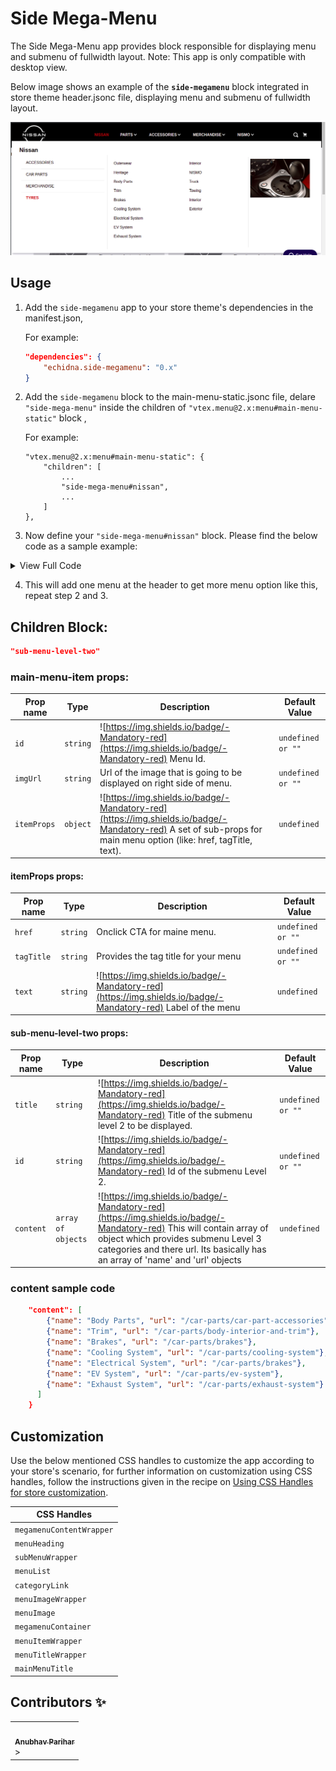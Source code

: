# Side Mega-Menu

The Side Mega-Menu app provides block responsible for displaying menu and submenu of fullwidth layout. Note: This app is only compatible with desktop view. <br>

  Below image shows an example of the **`side-megamenu`** block integrated in store theme header.jsonc file, displaying menu and submenu of fullwidth layout.
  
  ![image](./docs/preview.png)
  
  ## Usage

1. Add the `side-megamenu` app to your store theme's dependencies in the manifest.json,<br>

    For example:<br>
    ```json
    "dependencies": {
        "echidna.side-megamenu": "0.x"
    }
    ```

2. Add the `side-megamenu` block to the main-menu-static.jsonc file, delare `"side-mega-menu"` inside the children of `"vtex.menu@2.x:menu#main-menu-static"` block  ,<br>
  
     For example:<br>
     
    ```JSONC
    "vtex.menu@2.x:menu#main-menu-static": {
        "children": [
            ...
            "side-mega-menu#nissan", 
            ...   
        ]
    },
    ```

3. Now define your `"side-mega-menu#nissan"` block. Please find the below code as a sample example:
     
   
<details ><summary>View Full Code</summary>
<p>

```JSON
    "side-mega-menu#nissan": {
        "props": {
            "id": "nissan",
            "imgUrl": "https://echidna.vtexassets.com/arquivos/interior_167.png",
            "itemProps": {
            "href": "/clp/135",
            "tagTitle": "Nissan",
            "text": "Nissan"
            }
        },
        "children": [
            "sub-menu-level-two#Accesories",
            "sub-menu-level-two#CarParts",
            "sub-menu-level-two#Gears",
            "sub-menu-level-two#Tyres"
        ]
        },
        "sub-menu-level-two#Accesories": {
        "props": {
            "title": "Accessories",
            "id": "accessories",
            "content": [
            {"name": "Body Parts", "url": "/car-parts/car-part-accessories"},
            {"name": "Trim", "url": "/car-parts/body-interior-and-trim"},
            {"name": "Brakes", "url": "/car-parts/brakes"},
            {"name": "Cooling System", "url": "/car-parts/cooling-system"},
            {"name": "Electrical System", "url": "/car-parts/brakes"},
            {"name": "EV System", "url": "/car-parts/ev-system"},
            {"name": "Exhaust System", "url": "/car-parts/exhaust-system"}
            ]
        }
        },
        "sub-menu-level-two#CarParts": {
        "props": {
            "title": "Car Parts",
            "id": "car-parts",
            "content": [
            {"name": "Interior", "url": "/car-parts/body-interior-and-trim"},
            {"name": "NISMO", "url": "/accessories/nismo"},
            {"name": "Truck", "url": "/accessories/truck-and-towing"},
            {"name": "Towing", "url": "/accessories/truck-and-towing"},
            {"name": "Interior", "url": "/accessories/interior-accessories"},
            {"name": "Exterior", "url": "/accessories/exterior-accessories"}
            ]
        }
        },
        "sub-menu-level-two#Gears": {
        "props": {
            "title": "Merchandise",
            "id": "merchandise",
            "content": [
            {"name": "Apparel", "url": "/merchandise/apparel"},
            {"name": "Auto Accessories", "url": "/merchandise/auto-accessories"},
            {"name": "Hats", "url": "/merchandise/hats"},
            {"name": "Outerwear", "url": "/merchandise/heritage-collection"},
            {"name": "Heritage", "url": "/merchandise/heritage-collection"}
            ]
        }
        },
        "sub-menu-level-two#Tyres": {
        "props": {
            "title": "Tyres",
            "id": "tyres",
            "content": [
            {"name": "Outerwear", "url": "/merchandise/heritage-collection"},
            {"name": "Heritage", "url": "/merchandise/heritage-collection"},
            {"name": "Body Parts", "url": "/car-parts/car-part-accessories"},
            {"name": "Trim", "url": "/car-parts/body-interior-and-trim"},
            {"name": "Brakes", "url": "/car-parts/brakes"},
            {"name": "Cooling System", "url": "/car-parts/cooling-system"},
            {"name": "Electrical System", "url": "/car-parts/brakes"},
            {"name": "EV System", "url": "/car-parts/ev-system"},
            {"name": "Exhaust System", "url": "/car-parts/exhaust-system"},
            {"name": "Interior", "url": "/car-parts/body-interior-and-trim"},
            {"name": "NISMO", "url": "/accessories/nismo"},
            {"name": "Truck", "url": "/accessories/truck-and-towing"},
            {"name": "Towing", "url": "/accessories/truck-and-towing"},
            {"name": "Interior", "url": "/accessories/interior-accessories"},
            {"name": "Exterior", "url": "/accessories/exterior-accessories"}
            ]
        }
    }
```

</p>
</details> 

4. This will add one menu at the header to get more menu option like this, repeat step 2 and 3.


## Children Block:
```JSON
"sub-menu-level-two"
```
 ###  main-menu-item props:
  
| Prop name | Type | Description                                                                                                                                         | Default Value |
| --------- | -------- | ------------------------------------------------------------------------------------------------------------------------------------------------------- | ----------------- |
| `id`  | `string` | ![https://img.shields.io/badge/-Mandatory-red](https://img.shields.io/badge/-Mandatory-red) Menu Id.           | `undefined or ""`|              |
| `imgUrl`  | `string` | Url of the image that is going to be displayed on right side of menu.| `undefined or ""`
| `itemProps`  | `object` | ![https://img.shields.io/badge/-Mandatory-red](https://img.shields.io/badge/-Mandatory-red) A set of sub-props for main menu option (like: href, tagTitle, text).| `undefined`|

#### itemProps props:

| Prop name | Type | Description                                                                                                                                         | Default Value |
| --------- | -------- | ------------------------------------------------------------------------------------------------------------------------------------------------------- | ----------------- |
| `href`  | `string` | Onclick CTA for maine menu.           | `undefined or ""`              |
| `tagTitle`  | `string` | Provides the tag title for your menu | `undefined or ""`|
| `text`  | `string` | ![https://img.shields.io/badge/-Mandatory-red](https://img.shields.io/badge/-Mandatory-red) Label of the menu | `undefined`|

#### sub-menu-level-two props:

| Prop name | Type | Description                                                                                                                                         | Default Value |
| --------- | -------- | ------------------------------------------------------------------------------------------------------------------------------------------------------- | ----------------- |
| `title`  | `string` | ![https://img.shields.io/badge/-Mandatory-red](https://img.shields.io/badge/-Mandatory-red) Title of the submenu level 2 to be displayed.           | `undefined or ""`              |
| `id`  | `string` | ![https://img.shields.io/badge/-Mandatory-red](https://img.shields.io/badge/-Mandatory-red) Id of the submenu Level 2.| `undefined or ""`|
| `content` | `array of objects` | ![https://img.shields.io/badge/-Mandatory-red](https://img.shields.io/badge/-Mandatory-red) This will contain array of object which provides submenu Level 3 categories and there url. Its basically has an array of 'name' and 'url' objects | `undefined` |

### content sample code
```JSON
    "content": [
        {"name": "Body Parts", "url": "/car-parts/car-part-accessories"},
        {"name": "Trim", "url": "/car-parts/body-interior-and-trim"},
        {"name": "Brakes", "url": "/car-parts/brakes"},
        {"name": "Cooling System", "url": "/car-parts/cooling-system"},
        {"name": "Electrical System", "url": "/car-parts/brakes"},
        {"name": "EV System", "url": "/car-parts/ev-system"},
        {"name": "Exhaust System", "url": "/car-parts/exhaust-system"}
      ]
    }
```

## Customization

Use the below mentioned CSS handles to customize the app according to your store's scenario, for further information on customization using CSS handles, follow the instructions given in the recipe on [Using CSS Handles for store customization](https://vtex.io/docs/recipes/style/using-css-handles-for-store-customization).

| CSS Handles |
| ----------- |
| `megamenuContentWrapper` |
| `menuHeading` |
| `subMenuWrapper` |
| `menuList` |
| `categoryLink` |
| `menuImageWrapper` |
| `menuImage` |
| `megamenuContainer` |
| `menuItemWrapper` |
| `menuTitleWrapper` |
| `mainMenuTitle` |


## Contributors ✨

<!-- ALL-CONTRIBUTORS-LIST:START - Do not remove or modify this section -->
<!-- prettier-ignore-start -->
<!-- markdownlint-disable -->
<table>
  <tr>
    <td><a href="https://github.com/anubhav-parihar-work"><img src="https://avatars.githubusercontent.com/u/51150543?v=4" width="100px;" alt=""/><br /><sub><b>Anubhav Parihar</b></sub></a><br />></td>    
  </tr>
</table>

<!-- markdownlint-enable -->
<!-- prettier-ignore-end -->
<!-- ALL-CONTRIBUTORS-LIST:END -->


